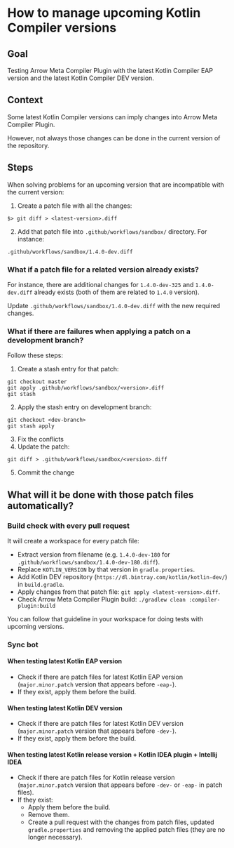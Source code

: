 # How to manage upcoming Kotlin Compiler versions

## Goal

Testing Arrow Meta Compiler Plugin with the latest Kotlin Compiler EAP version and the latest Kotlin Compiler DEV version.

## Context

Some latest Kotlin Compiler versions can imply changes into Arrow Meta Compiler Plugin.

However, not always those changes can be done in the current version of the repository.

## Steps

When solving problems for an upcoming version that are incompatible with the current version:

1. Create a patch file with all the changes:
```
$> git diff > <latest-version>.diff
```
2. Add that patch file into `.github/workflows/sandbox/` directory. For instance:
```
.github/workflows/sandbox/1.4.0-dev.diff
```

### What if a patch file for a related version already exists?

For instance, there are additional changes for `1.4.0-dev-325` and `1.4.0-dev.diff` already exists (both of them are related to `1.4.0` version).

Update `.github/workflows/sandbox/1.4.0-dev.diff` with the new required changes.

### What if there are failures when applying a patch on a development branch?

Follow these steps:

1. Create a stash entry for that patch:
```
git checkout master
git apply .github/workflows/sandbox/<version>.diff
git stash
```
2. Apply the stash entry on development branch:
```
git checkout <dev-branch>
git stash apply
```
3. Fix the conflicts
4. Update the patch:
```
git diff > .github/workflows/sandbox/<version>.diff
```
5. Commit the change

## What will it be done with those patch files automatically?

### Build check with every pull request

It will create a workspace for every patch file:

- Extract version from filename (e.g. `1.4.0-dev-180` for `.github/workflows/sandbox/1.4.0-dev-180.diff`).
- Replace `KOTLIN_VERSION` by that version in `gradle.properties`.
- Add Kotlin DEV repository (`https://dl.bintray.com/kotlin/kotlin-dev/`) in `build.gradle`.
- Apply changes from that patch file: `git apply <latest-version>.diff`.
- Check Arrow Meta Compiler Plugin build: `./gradlew clean :compiler-plugin:build`

You can follow that guideline in your workspace for doing tests with upcoming versions.

### Sync bot

#### When testing latest Kotlin EAP version

- Check if there are patch files for latest Kotlin EAP version (`major.minor.patch` version that appears before `-eap-`).
- If they exist, apply them before the build.

#### When testing latest Kotlin DEV version

- Check if there are patch files for latest Kotlin DEV version (`major.minor.patch` version that appears before `-dev-`).
- If they exist, apply them before the build.

#### When testing latest Kotlin release version + Kotlin IDEA plugin + Intellij IDEA

- Check if there are patch files for Kotlin release version (`major.minor.patch` version that appears before `-dev-` or `-eap-` in patch files).
- If they exist:
    - Apply them before the build.
    - Remove them.
    - Create a pull request with the changes from patch files, updated `gradle.properties` and removing the applied patch files (they are no longer necessary).
